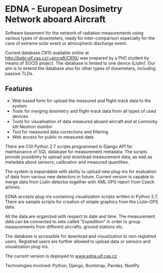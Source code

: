 # EDNA - European Dosimetry Network aboard Aircraft

Software basement for the network of radiation measurements using various types of dosemeters, ready for inter-comparison especially for the case of extreme solar event or atmospheric discharge event.

Current database CR10 available online at http://bobr.ujf.cas.cz/~aircraft/CR10/ was prepared by a PhD student by means of SOCIS project. The database is limited to one device (Liulin). Our aim is to extend the database also for other types of dosemeters, including passive TLDs.

## Features 

- Web based form for upload the measured and flight-track data to the system
- Tools for merging dosimetry and flight-track data from all types of used devices
- Tools for visualisation of data measured aboard aircraft and at Lomnicky stit Neutron monitor
- Tool for measured data corrections and filtering
- Web access for public to measured data

There are CGI Python 2.7 scripts programmed in Django API for maintainance of SQL database for measurement metadata. The scripts provide possibility to upload and download measurement data, as well as metadata about sensors, calibration and measured quantities.

The system is expandable with ability to upload new plug-ins for evaluation of data from various new detectors in future. Current version is capable to merge data from Liulin detector together with XML GPS report from Czech airlines.

EDNA accepts plug-ins containing visualization scripts written in Python 2.7. There are sample scripts for creation of simple graphics from the Liulin-GPS data.

All the data are organized with respect to date and time. The measurement data can be connected to sets called "Expedition" in order to group measurements from different aircrafts, ground stations etc.

The database is accessible for download and visualization to non-registred users. Registred users are further allowed to upload data or sensors and visualization plug-ins.

The current version is deployed to www.edna.ujf.cas.cz

Technologies involved: Python, Django, Bootstrap, Pandas, NumPy
